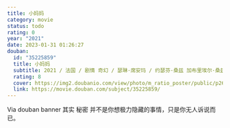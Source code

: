 ```yaml
---
title: 小妈妈
category: movie
status: todo
rating: 0
year: "2021"
date: 2023-01-31 01:26:27
douban:
  id: "35225859"
  title: 小妈妈
  subtitle: 2021 / 法国 / 剧情 奇幻 / 瑟琳·席安玛 / 约瑟芬·桑兹 加布里埃尔·桑兹
  rating: 8
  cover: https://img2.doubanio.com/view/photo/m_ratio_poster/public/p2677331311.jpg
  link: https://movie.douban.com/subject/35225859/
---
```


Via douban banner 其实 秘密 并不是你想极力隐藏的事情，只是你无人诉说而已。
